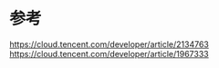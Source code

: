 # 参考

https://cloud.tencent.com/developer/article/2134763
https://cloud.tencent.com/developer/article/1967333
